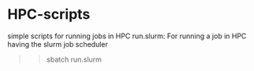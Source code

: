 # HPC-scripts
simple scripts for running jobs in HPC
run.slurm: For running a job in HPC having the slurm job scheduler
>> sbatch run.slurm
